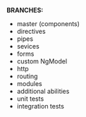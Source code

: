 <strong>BRANCHES:</strong><br>
<ul>
  <li>master (components)</li>
  <li>directives</li>
  <li>pipes</li>
  <li>sevices</li>
  <li>forms</li>
  <li>custom NgModel</li>
  <li>http</li>
  <li>routing</li>
  <li>modules</li>
  <li>additional abilities</li>
  <li>unit tests</li>
  <li>integration tests</li>
</ul>
